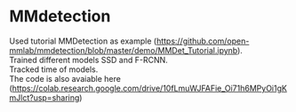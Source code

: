 # MMdetection
Used tutorial MMDetection as example (https://github.com/open-mmlab/mmdetection/blob/master/demo/MMDet_Tutorial.ipynb). \
Trained different models SSD and F-RCNN.\
Tracked time of models.\
The code is also avaiable here (https://colab.research.google.com/drive/10fLmuWJFAFie_Oi71h6MPyOi1gKmJlct?usp=sharing)
